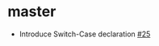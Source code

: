
# master

- Introduce Switch-Case declaration [#25](https://github.com/TextureCommunity/TextureSwiftSupport/pull/25)
